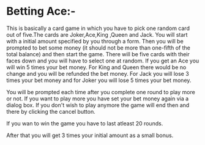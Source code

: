 # Betting Ace:-

<p>This is basically a card game in which you have to pick one random card out of five.The cards are Joker,Ace,King ,Queen and Jack. You will start with a initial amount specified by you through a form. Then you will be prompted to bet some money (it should not be more than one-fifth of the total balance) and then start the game. There will be five cards with their faces down and you will have to select one at random. If you get an Ace you will win 5 times your bet money. For King and Queen there would be no change and you will be refunded the bet money. For Jack you will lose 3 times your bet money and for Joker you will lose 5 times your bet money.</p>

<p>You will be prompted each time after you complete one round to play more or not. If you want to play more you have set your bet money again via a dialog box. If you don't wish to play anymore the game will end then and there by clicking the cancel button. </p>

<p>If you wan to win the game you have to last atleast 20 rounds.</p>

<p>After that you will get 3 times your initial amount as a small bonus.</p>
